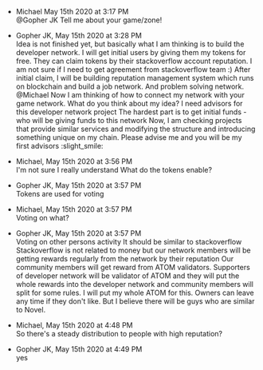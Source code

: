 - Michael May 15th 2020 at 3:17 PM  
@Gopher JK Tell me about your game/zone!

- Gopher JK, May 15th 2020 at 3:28 PM  
Idea is not finished yet, but basically what I am thinking is to build the developer network.
I will get initial users by giving them my tokens for free.
They can claim tokens by their stackoverflow account reputation.
I am not sure if I need to get agreement from stackoverflow team :)
After initial claim, I will be building reputation management system which runs on blockchain and build a job network.
And problem solving network. @Michael
Now I am thinking of how to connect my network with your game network.
What do you think about my idea?
I need advisors for this developer network project
The hardest part is to get initial funds - who will be giving funds to this network
Now, I am checking projects that provide similar services and modifying the structure and introducing something unique on my chain.
Please advise me and you will be my first advisors :slight_smile:

- Michael, May 15th 2020 at 3:56 PM  
I'm not sure I really understand
What do the tokens enable?

- Gopher JK, May 15th 2020 at 3:57 PM  
Tokens are used for voting

- Michael, May 15th 2020 at 3:57 PM  
Voting on what?

- Gopher JK, May 15th 2020 at 3:57 PM  
Voting on other persons activity
It should be similar to stackoverflow
Stackoverflow is not related to money but our network members will be getting rewards regularly from the network by their reputation
Our community members will get reward from ATOM validators. Supporters of developer network will be validator of ATOM and they will put the whole rewards into the developer network and community members will split for some rules.
I will put my whole ATOM for this. Owners can leave any time if they don't like.
But I believe there will be guys who are similar to Novel.
- Michael, May 15th 2020 at 4:48 PM  
So there's a steady distribution to people with high reputation?
- Gopher JK, May 15th 2020 at 4:49 PM  
yes